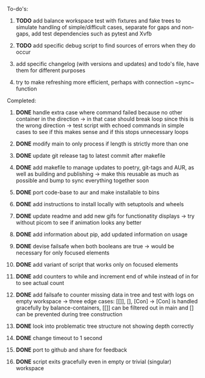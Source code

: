 To-do\'s:

1.  **TODO** add balance workspace test with fixtures and
    fake trees to simulate handling of simple/difficult cases, separate
    for gaps and non-gaps, add test dependencies such as pytest and Xvfb

2.  **TODO** add specific debug script to find sources of
    errors when they do occur

3.  add specific changelog (with versions and updates) and todo\'s file,
    have them for different purposes

4.  try to make refreshing more efficient, perhaps with connection
    ~sync~ function

Completed:

1.  **DONE** handle extra case where command failed because
    no other container in the direction -\> in that case should break
    loop since this is the wrong direction -\> test script with echoed
    commands in simple cases to see if this makes sense and if this
    stops unnecessary loops

2.  **DONE** modify main to only process if length is
    strictly more than one

3.  **DONE** update git release tag to latest commit after
    makefile

4.  **DONE** add makefile to manage updates to poetry,
    git-tags and AUR, as well as building and publishing -\> make this
    reusable as much as possible and bump to sync everything together
    soon

5.  **DONE** port code-base to aur and make installable to
    bins

6.  **DONE** add instructions to install locally with
    setuptools and wheels

7.  **DONE** update readme and add new gifs for functionatity
    displays -\> try without picom to see if animation looks any better

8.  **DONE** add information about pip, add updated
    information on usage

9.  **DONE** devise failsafe when both booleans are true -\>
    would be necessary for only focused elements

10. **DONE** add variant of script that works only on focused
    elements

11. **DONE** add counters to while and increment end of while
    instead of in for to see actual count

12. **DONE** add failsafe to counter missing data in tree and
    test with logs on empty workspace -\> three edge cases: \[\[\]\],
    \[\], \[Con\] -\> \[Con\] is handled gracefully by
    balance-containers, \[\[\]\] can be filtered out in main and \[\]
    can be prevented during tree construction

13. **DONE** look into problematic tree structure not showing
    depth correctly

14. **DONE** change timeout to 1 second

15. **DONE** port to github and share for feedback

16. **DONE** script exits gracefully even in empty or trivial
    (singular) workspace
